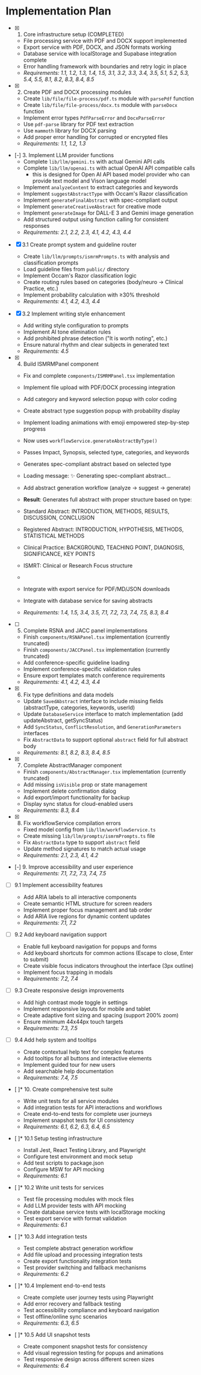 # Implementation Plan

- [x] 1. Core infrastructure setup (COMPLETED)
  - File processing service with PDF and DOCX support implemented
  - Export service with PDF, DOCX, and JSON formats working
  - Database service with localStorage and Supabase integration complete
  - Error handling framework with boundaries and retry logic in place
  - _Requirements: 1.1, 1.2, 1.3, 1.4, 1.5, 3.1, 3.2, 3.3, 3.4, 3.5, 5.1, 5.2, 5.3, 5.4, 5.5, 8.1, 8.2, 8.3, 8.4, 8.5_

- [x] 2. Create PDF and DOCX processing modules
  - Create `lib/file/file-process/pdf.ts` module with `parsePdf` function
  - Create `lib/file/file-process/docx.ts` module with `parseDocx` function
  - Implement error types `PdfParseError` and `DocxParseError`
  - Use `pdf-parse` library for PDF text extraction
  - Use `mammoth` library for DOCX parsing
  - Add proper error handling for corrupted or encrypted files
  - _Requirements: 1.1, 1.2, 1.3_

- [-] 3. Implement LLM provider functions
  - Complete `lib/llm/gemini.ts` with actual Gemini API calls
  - Complete `lib/llm/openai.ts` with actual OpenAI API compatible calls
      - this is designed for Open AI API based model provider who can provide text model and Vison language model
  - Implement `analyzeContent` to extract categories and keywords
  - Implement `suggestAbstractType` with Occam's Razor classification
  - Implement `generateFinalAbstract` with spec-compliant output
  - Implement `generateCreativeAbstract` for creative mode
  - Implement `generateImage` for DALL-E 3 and Gemini image generation
  - Add structured output using function calling for consistent responses
  - _Requirements: 2.1, 2.2, 2.3, 4.1, 4.2, 4.3, 4.4_

- [x] 3.1 Create prompt system and guideline router
  - Create `lib/llm/prompts/ismrmPrompts.ts` with analysis and classification prompts
  - Load guideline files from `public/` directory
  - Implement Occam's Razor classification logic
  - Create routing rules based on categories (body/neuro → Clinical Practice, etc.)
  - Implement probability calculation with ≥30% threshold
  - _Requirements: 4.1, 4.2, 4.3, 4.4_

- [x] 3.2 Implement writing style enhancement
  - Add writing style configuration to prompts
  - Implement AI tone elimination rules
  - Add prohibited phrase detection ("It is worth noting", etc.)
  - Ensure natural rhythm and clear subjects in generated text
  - _Requirements: 4.5_

- [x] 4. Build ISMRMPanel component
  - Fix and complete `components/ISMRMPanel.tsx` implementation
  - Implement file upload with PDF/DOCX processing integration
  - Add category and keyword selection popup with color coding
  - Create abstract type suggestion popup with probability display
  - Implement loading animations with emoji empowered step-by-step progress
  - Now uses `workflowService.generateAbstractByType()`
  - Passes Impact, Synopsis, selected type, categories, and keywords
  - Generates spec-compliant abstract based on selected type
  - Loading message: ✨ Generating spec-compliant abstract...

  - Add abstract generation workflow (analyze → suggest → generate)
  - **Result**: Generates full abstract with proper structure based on type:
  - Standard Abstract: INTRODUCTION, METHODS, RESULTS, DISCUSSION, CONCLUSION
  - Registered Abstract: INTRODUCTION, HYPOTHESIS, METHODS, STATISTICAL METHODS
  - Clinical Practice: BACKGROUND, TEACHING POINT, DIAGNOSIS, SIGNIFICANCE, KEY POINTS
  - ISMRT: Clinical or Research Focus structure
  - 
  - Integrate with export service for PDF/MD/JSON downloads
  - Integrate with database service for saving abstracts
  - _Requirements: 1.4, 1.5, 3.4, 3.5, 7.1, 7.2, 7.3, 7.4, 7.5, 8.3, 8.4_

- [ ] 5. Complete RSNA and JACC panel implementations
  - Finish `components/RSNAPanel.tsx` implementation (currently truncated)
  - Finish `components/JACCPanel.tsx` implementation (currently truncated)
  - Add conference-specific guideline loading
  - Implement conference-specific validation rules
  - Ensure export templates match conference requirements
  - _Requirements: 4.1, 4.2, 4.3, 4.4_

- [x] 6. Fix type definitions and data models
  - Update `SavedAbstract` interface to include missing fields (abstractType, categories, keywords, userId)
  - Update `DatabaseService` interface to match implementation (add updateAbstract, getSyncStatus)
  - Add `SyncStatus`, `ConflictResolution`, and `GenerationParameters` interfaces
  - Fix `AbstractData` to support optional `abstract` field for full abstract body
  - _Requirements: 8.1, 8.2, 8.3, 8.4, 8.5_

- [x] 7. Complete AbstractManager component
  - Finish `components/AbstractManager.tsx` implementation (currently truncated)
  - Add missing `isVisible` prop or state management
  - Implement delete confirmation dialog
  - Add export/import functionality for backup
  - Display sync status for cloud-enabled users
  - _Requirements: 8.3, 8.4_

- [x] 8. Fix workflowService compilation errors
  - Fixed model config from `lib/llm/workflowService.ts`
  - Create missing `lib/llm/prompts/ismrmPrompts.ts` file
  - Fix `AbstractData` type to support `abstract` field
  - Update method signatures to match actual usage
  - _Requirements: 2.1, 2.3, 4.1, 4.2_

- [-] 9. Improve accessibility and user experience
  - _Requirements: 7.1, 7.2, 7.3, 7.4, 7.5_

- [ ] 9.1 Implement accessibility features
  - Add ARIA labels to all interactive components
  - Create semantic HTML structure for screen readers
  - Implement proper focus management and tab order
  - Add ARIA live regions for dynamic content updates
  - _Requirements: 7.1, 7.2_

- [ ] 9.2 Add keyboard navigation support
  - Enable full keyboard navigation for popups and forms
  - Add keyboard shortcuts for common actions (Escape to close, Enter to submit)
  - Create visible focus indicators throughout the interface (3px outline)
  - Implement focus trapping in modals
  - _Requirements: 7.2, 7.4_

- [ ] 9.3 Create responsive design improvements
  - Add high contrast mode toggle in settings
  - Implement responsive layouts for mobile and tablet
  - Create adaptive font sizing and spacing (support 200% zoom)
  - Ensure minimum 44x44px touch targets
  - _Requirements: 7.3, 7.5_

- [ ] 9.4 Add help system and tooltips
  - Create contextual help text for complex features
  - Add tooltips for all buttons and interactive elements
  - Implement guided tour for new users
  - Add searchable help documentation
  - _Requirements: 7.4, 7.5_

- [ ]* 10. Create comprehensive test suite
  - Write unit tests for all service modules
  - Add integration tests for API interactions and workflows
  - Create end-to-end tests for complete user journeys
  - Implement snapshot tests for UI consistency
  - _Requirements: 6.1, 6.2, 6.3, 6.4, 6.5_

- [ ]* 10.1 Setup testing infrastructure
  - Install Jest, React Testing Library, and Playwright
  - Configure test environment and mock setup
  - Add test scripts to package.json
  - Configure MSW for API mocking
  - _Requirements: 6.1_

- [ ]* 10.2 Write unit tests for services
  - Test file processing modules with mock files
  - Add LLM provider tests with API mocking
  - Create database service tests with localStorage mocking
  - Test export service with format validation
  - _Requirements: 6.1_

- [ ]* 10.3 Add integration tests
  - Test complete abstract generation workflow
  - Add file upload and processing integration tests
  - Create export functionality integration tests
  - Test provider switching and fallback mechanisms
  - _Requirements: 6.2_

- [ ]* 10.4 Implement end-to-end tests
  - Create complete user journey tests using Playwright
  - Add error recovery and fallback testing
  - Test accessibility compliance and keyboard navigation
  - Test offline/online sync scenarios
  - _Requirements: 6.3, 6.5_

- [ ]* 10.5 Add UI snapshot tests
  - Create component snapshot tests for consistency
  - Add visual regression testing for popups and animations
  - Test responsive design across different screen sizes
  - _Requirements: 6.4_